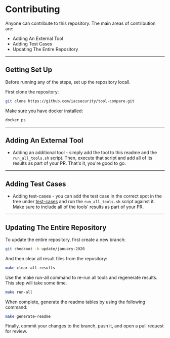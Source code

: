 # Contributing
Anyone can contribute to this repository. The main areas of contribution are:

- Adding An External Tool
- Adding Test Cases
- Updating The Entire Repository

---

## Getting Set Up
Before running any of the steps, set up the repository locall.

First clone the repository:
```bash
git clone https://github.com/iacsecurity/tool-compare.git
```

Make sure you have docker installed:
```bash
docker ps
```

---

## Adding An External Tool
* Adding an additional tool - simply add the tool to this readme and the `run_all_tools.sh` script. Then,
execute that script and add all of its results as part of your PR. That's it, you're good to go.

---

## Adding Test Cases
* Adding test-cases - you can add the test case in the correct spot in the tree under [test-cases](/test-cases)
and run the `run_all_tools.sh` script against it. Make sure to include all of the tools' results as part of your PR.

---

## Updating The Entire Repository
To update the entire repository, first create a new branch:

```bash
git checkout -b update/january-2020
```

And then clear all result files from the repository:

```bash
make clear-all-results
```

Use the make run-all command to re-run all tools and regenerate results. This step will take some time.

```bash
make run-all
```

When complete, generate the readme tables by using the following command:
```bash
make generate-readme
```

Finally, commit your changes to the branch, push it, and open a pull request for review.
